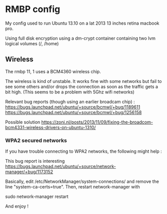 RMBP config
===========
My config used to run Ubuntu 13.10 on a lat 2013 13 inches retina macbook pro.

Using  full disk encryption using a dm-crypt container containing two lvm
logical volumes (/, /home)


Wireless
--------
The rmbp 11, 1 uses a BCM4360 wireless chip.

The wireless is kind of unstable. It works fine with some networks but fail
to see some others and/or drops the connection as soon as the traffic gets
a bit high. (This seems to be a problem with 5Ghz wifi networks)

Relevant bug reports (though using an earlier broadcam chip) :
https://bugs.launchpad.net/ubuntu/+source/bcmwl/+bug/1189611
https://bugs.launchpad.net/ubuntu/+source/bcmwl/+bug/1256158

Possible solution
https://zoni.nl/posts/2013/11/09/fixing-the-broadcom-bcm4331-wireless-drivers-on-ubuntu-1310/


### WPA2 secured networks

If you have trouble connecting to WPA2 networks, the following might help :

This bug report is interesting
https://bugs.launchpad.net/ubuntu/+source/network-manager/+bug/1173152

Basically, edit /etc/NetworkManager/system-connections/<Network> and remove
the line "system-ca-certs=true". Then, restart network-manager with

sudo network-manager restart

And enjoy !
